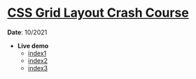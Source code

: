 <h1><a href="https://www.youtube.com/watch?v=jV8B24rSN5o&list=PLillGF-RfqbZTASqIqdvm1R5mLrQq79CU&index=5" target="_blank">CSS Grid Layout Crash Course</a></h1>
<p><strong>Date</strong>: 10/2021</p>
<ul>
  <li><strong>Live demo</strong>
    <ul>
      <li><a href="https://khalilagazal.github.io/playground/traversy-media/05-grid/index1.html" target="_blank">index1</a></li></li>
      <li><a href="https://khalilagazal.github.io/playground/traversy-media/05-grid/index2.html" target="_blank">index2</a></li></li>
      <li><a href="https://khalilagazal.github.io/playground/traversy-media/05-grid/index3.html" target="_blank">index3</a></li></li>
    </ul>
  </li>
</ul>
